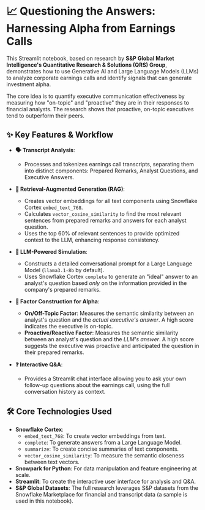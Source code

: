 # 📈 Questioning the Answers: Harnessing Alpha from Earnings Calls

This Streamlit notebook, based on research by **S&P Global Market Intelligence's Quantitative Research & Solutions (QRS) Group**, demonstrates how to use Generative AI and Large Language Models (LLMs) to analyze corporate earnings calls and identify signals that can generate investment alpha.

The core idea is to quantify executive communication effectiveness by measuring how "on-topic" and "proactive" they are in their responses to financial analysts. The research shows that proactive, on-topic executives tend to outperform their peers.

## ✨ Key Features & Workflow

-   **🗣️ Transcript Analysis**:
    -   Processes and tokenizes earnings call transcripts, separating them into distinct components: Prepared Remarks, Analyst Questions, and Executive Answers.

-   **🧠 Retrieval-Augmented Generation (RAG)**:
    -   Creates vector embeddings for all text components using Snowflake Cortex `embed_text_768`.
    -   Calculates `vector_cosine_similarity` to find the most relevant sentences from prepared remarks and answers for each analyst question.
    -   Uses the top 60% of relevant sentences to provide optimized context to the LLM, enhancing response consistency.

-   **🤖 LLM-Powered Simulation**:
    -   Constructs a detailed conversational prompt for a Large Language Model (`llama3.1-8b` by default).
    -   Uses Snowflake Cortex `complete` to generate an "ideal" answer to an analyst's question based *only* on the information provided in the company's prepared remarks.

-   **🧮 Factor Construction for Alpha**:
    -   **On/Off-Topic Factor**: Measures the semantic similarity between an analyst's question and the *actual executive's answer*. A high score indicates the executive is on-topic.
    -   **Proactive/Reactive Factor**: Measures the semantic similarity between an analyst's question and the *LLM's answer*. A high score suggests the executive was proactive and anticipated the question in their prepared remarks.

-   **❓ Interactive Q&A**:
    -   Provides a Streamlit chat interface allowing you to ask your own follow-up questions about the earnings call, using the full conversation history as context.

## 🛠️ Core Technologies Used

-   **Snowflake Cortex**:
    -   `embed_text_768`: To create vector embeddings from text.
    -   `complete`: To generate answers from a Large Language Model.
    -   `summarize`: To create concise summaries of text components.
    -   `vector_cosine_similarity`: To measure the semantic closeness between text vectors.
-   **Snowpark for Python**: For data manipulation and feature engineering at scale.
-   **Streamlit**: To create the interactive user interface for analysis and Q&A.
-   **S&P Global Datasets**: The full research leverages S&P datasets from the Snowflake Marketplace for financial and transcript data (a sample is used in this notebook).
